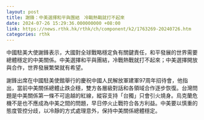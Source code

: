 ```yaml
---
layout: post
title: 謝鋒：中美選擇和平與團結　冷戰熱戰就打不起來
date: 2024-07-26 15:29:36.000000000 +08:00
link: https://news.rthk.hk/rthk/ch/component/k2/1763269-20240726.htm
categories: rthk
---
```


中國駐美大使謝鋒表示，大國對全球戰略穩定負有關鍵責任，和平發展的世界需要總體穩定的中美關係。中美選擇和平與團結，冷戰熱戰就打不起來；中美選擇開放與合作，世界發展繁榮就有希望。

謝鋒出席在中國駐美使館舉行的慶祝中國人民解放軍建軍97周年招待會，他指出，當前中美關係總體止跌企穩，雙方各層級對話和各領域合作逐步恢復。台灣問題是中美關係第一條不可逾越的紅線，縱容支持「台獨」只會引火燒身。烏克蘭危機不是也不應成為中美之間的問題，早日停火止戰符合各方利益。中美要以慎重的態度管控分歧，以冷靜的方式處理意外，保持中美關係總體穩定。
